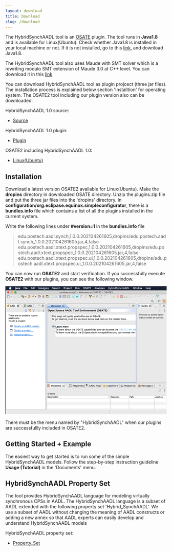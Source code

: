 ```yaml
---
layout: download 
title: Download 
slug: /download
---
```

The HybridSynchAADL tool is an [OSATE](https://osate.org/) plugin. The tool runs in
<b>Java1.8</b> and is available for Linux(Ubuntu). Check whether Java1.8 is
installed in your local machine or not. If it is not installed, go
to this
[link](https://www.oracle.com/kr/java/technologies/javase/javase-jdk8-downloads.html),
and download Java1.8.

The HybridSynchAADL tool also uses Maude with SMT solver which is a rewriting
modulo SMT extension of Maude 3.0 at C++ level. You can download it in this
[link](https://maude-se.github.io/)


You can download HybridSynchAADL tool as plugin projcect (three jar files). The
installation process is explained below section 'Installtion' for operating
system. The OSATE2 tool including our plugin version also can be downloaded.

HybridSynchAADL 1.0 source:
* [Source](https://tinyurl.com/xfsyrfz8)


HybridSynchAADL 1.0 plugin:
* [Plugin](https://tinyurl.com/4v6d46ue)


OSATE2 including HybridSynchAADL 1.0:
* [Linux(Ubuntu)](https://www.dropbox.com/sh/bjxdii83bpcqte1/AACnSTH5s71vWLlb0NbHvTAoa?dl=0)


## Installation  
Download a latest version OSATE2 available for Linux(Ubuntu).  Make the
<b>dropins</b> directory in downloaded OSATE directory. Unzip the plugins.zip
file and put the three jar files into the 'dropins' directory.  In
<b>configuration/org.eclipase.equinox.simpleconfigurator</b>, there is a
<b>bundles.info</b> file which contains a list of all the plugins installed in
the current system.



Write the following lines under <b>#version=1</b> in the <b>bundles.info</b> file

> edu.postech.aadl.synch,1.0.0.202104261605,dropins/edu.postech.aadl.synch_1.0.0.202104261605.jar,4,false
> edu.postech.aadl.xtext.propspec,1.0.0.202104261605,dropins/edu.postech.aadl.xtext.propspec_1.0.0.202104261605.jar,4,false
> edu.postech.aadl.xtext.propspec.ui,1.0.0.202104261605,dropins/edu.postech.aadl.xtext.propspec.ui_1.0.0.202104261605.jar,4,false

You can now run <b>OSATE2</b> and start verification. If you successfully execute
<b>OSATE2</b> with our plugins, you can see the following window.

![OSATE](https://raw.githubusercontent.com/hybridsynchaadl/HybridSynchAADL/master/images/start.png)

There must be the menu named by "HybridSynchAADL" when our plugins are
successfullly included in OSATE2.

## Getting Started + Example

The easiest way to get started is to run some of the simple HybridSynchAADL
models. Follow the step-by-step instruction guideline <b>Usage (Tutorial)</b>
in the 'Documents' menu. 



## HybridSynchAADL Property Set

The tool provides HybridSynchAADL language for modeling virtually synchronous
CPSs in AADL. The HybridSynchAADL language is a subset of AADL extended with
the following property set 'Hybrid_SynchAADL'. We use a subset of AADL without
changing the meaning of AADL constructs or adding a new annex so that AADL
experts can easily develop and understand HybridSynchAADL models

HybridSynchAADL property set:
* [Property_Set](https://hybridsynchaadl.github.io/assets/propertysets.zip)
